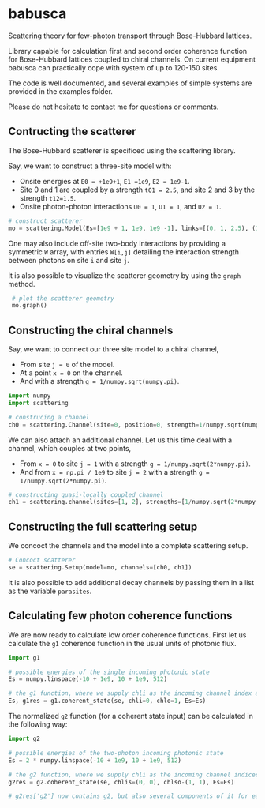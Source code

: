 # babusca

Scattering theory for few-photon transport through Bose-Hubbard lattices.

Library capable for calculation first and second order coherence function for Bose-Hubbard lattices coupled to chiral channels. On current equipment babusca can practically cope with system of up to 120-150 sites.

The code is well documented, and several examples of simple systems are provided in the examples folder.

Please do not hesitate to contact me for questions or comments. 

## Contructing the scatterer

The Bose-Hubbard scatterer is specificed using the scattering library.

Say, we want to construct a three-site model with:
- Onsite energies at `E0 = +1e9+1`, `E1 =1e9`, `E2 = 1e9-1`.
- Site 0 and 1 are coupled by a strength `t01 = 2.5`, and site 2 and 3 by the strength `t12=1.5`.
- Onsite photon-photon interactions `U0 = 1`, `U1 = 1`, and `U2 = 1`.

```python
# construct scatterer
mo = scattering.Model(Es=[1e9 + 1, 1e9, 1e9 -1], links=[(0, 1, 2.5), (1, 2, 1.5)], Us = [1, 1, 1])
```

One may also include off-site two-body interactions by providing a symmetric `W` array, with entries `W[i,j]` detailing the interaction strength between photons on site `i` and site `j`.

It is also possible to visualize the scatterer geometry by using the `graph` method.

```python
 # plot the scatterer geometry
 mo.graph()
```

## Constructing the chiral channels

Say, we want to connect our three site model to a chiral channel,
- From site `j = 0` of the model.
- At a point `x = 0` on the channel.
- And with a strength `g = 1/numpy.sqrt(numpy.pi)`.

```python
import numpy
import scattering

# construcing a channel
ch0 = scattering.Channel(site=0, position=0, strength=1/numpy.sqrt(numpy.pi))
```

We can also attach an additional channel. Let us this time deal with a channel, which couples at two points,
- From `x = 0` to site `j = 1` with a strength `g = 1/numpy.sqrt(2*numpy.pi)`.
- And from `x = np.pi / 1e9` to site `j = 2` with a strength `g = 1/numpy.sqrt(2*numpy.pi)`.

```python
# constructing quasi-locally coupled channel
ch1 = scattering.channel(sites=[1, 2], strengths=[1/numpy.sqrt(2*numpy.pi)]*2, positions=[0, np.pi / 1e9])
```

## Constructing the full scattering setup

We concoct the channels and the model into a complete scattering setup.
```python
# Concoct scatterer
se = scattering.Setup(model=mo, channels=[ch0, ch1])
```

It is also possible to add additional decay channels by passing them in a list as the variable `parasites`.

## Calculating few photon coherence functions

We are now ready to calculate low order coherence functions. First let us calculate the `g1` coherence function in the usual units of photonic flux.

```python
import g1

# possible energies of the single incoming photonic state
Es = numpy.linspace(-10 + 1e9, 10 + 1e9, 512)

# the g1 function, where we supply chli as the incoming channel index and chlo as the outgoing channel index
Es, g1res = g1.coherent_state(se, chli=0, chlo=1, Es=Es)
```

The normalized `g2` function (for a coherent state input) can be calculated in the following way:

```python
import g2

# possible energies of the two-photon incoming photonic state
Es = 2 * numpy.linspace(-10 + 1e9, 10 + 1e9, 512)

# the g2 function, where we supply chli as the incoming channel indices and chlo as the outgoing channel indices
g2res = g2.coherent_state(se, chlis=(0, 0), chlso-(1, 1), Es=Es)

# g2res['g2'] now contains g2, but also several components of it for easy access
```
